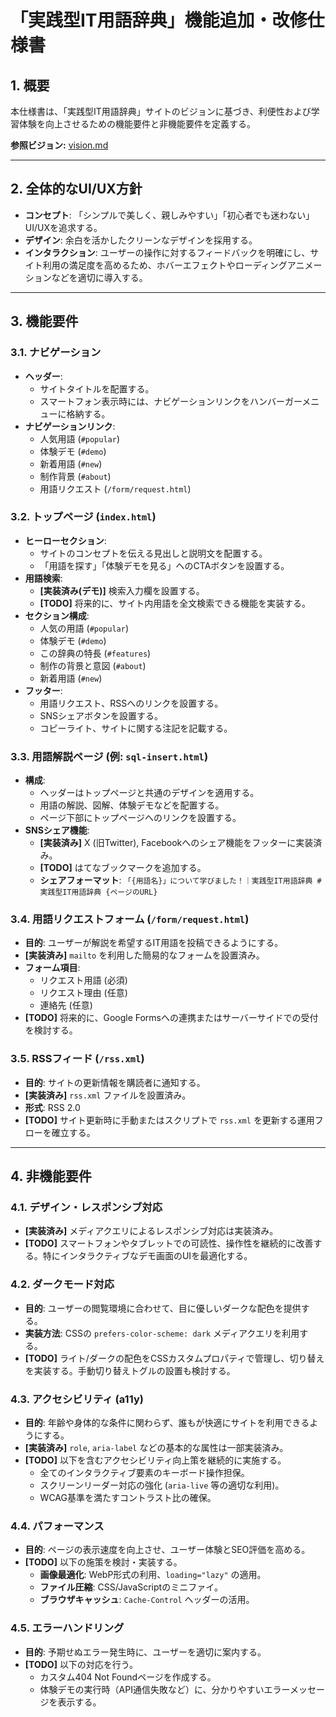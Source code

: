 # 「実践型IT用語辞典」機能追加・改修仕様書

## 1. 概要

本仕様書は、「実践型IT用語辞典」サイトのビジョンに基づき、利便性および学習体験を向上させるための機能要件と非機能要件を定義する。

**参照ビジョン:** [vision.md](./vision.md)

---

## 2. 全体的なUI/UX方針

- **コンセプト**: 「シンプルで美しく、親しみやすい」「初心者でも迷わない」UI/UXを追求する。
- **デザイン**: 余白を活かしたクリーンなデザインを採用する。
- **インタラクション**: ユーザーの操作に対するフィードバックを明確にし、サイト利用の満足度を高めるため、ホバーエフェクトやローディングアニメーションなどを適切に導入する。

---

## 3. 機能要件

### 3.1. ナビゲーション

- **ヘッダー**:
    - サイトタイトルを配置する。
    - スマートフォン表示時には、ナビゲーションリンクをハンバーガーメニューに格納する。
- **ナビゲーションリンク**:
    - 人気用語 (`#popular`)
    - 体験デモ (`#demo`)
    - 新着用語 (`#new`)
    - 制作背景 (`#about`)
    - 用語リクエスト (`/form/request.html`)

### 3.2. トップページ (`index.html`)

- **ヒーローセクション**:
    - サイトのコンセプトを伝える見出しと説明文を配置する。
    - 「用語を探す」「体験デモを見る」へのCTAボタンを設置する。
- **用語検索**:
    - **[実装済み(デモ)]** 検索入力欄を設置する。
    - **[TODO]** 将来的に、サイト内用語を全文検索できる機能を実装する。
- **セクション構成**:
    - 人気の用語 (`#popular`)
    - 体験デモ (`#demo`)
    - この辞典の特長 (`#features`)
    - 制作の背景と意図 (`#about`)
    - 新着用語 (`#new`)
- **フッター**:
    - 用語リクエスト、RSSへのリンクを設置する。
    - SNSシェアボタンを設置する。
    - コピーライト、サイトに関する注記を記載する。

### 3.3. 用語解説ページ (例: `sql-insert.html`)

- **構成**:
    - ヘッダーはトップページと共通のデザインを適用する。
    - 用語の解説、図解、体験デモなどを配置する。
    - ページ下部にトップページへのリンクを設置する。
- **SNSシェア機能**:
    - **[実装済み]** X (旧Twitter), Facebookへのシェア機能をフッターに実装済み。
    - **[TODO]** はてなブックマークを追加する。
    - **シェアフォーマット**: `「{用語名}」について学びました！｜実践型IT用語辞典 #実践型IT用語辞典 {ページのURL}`

### 3.4. 用語リクエストフォーム (`/form/request.html`)

- **目的**: ユーザーが解説を希望するIT用語を投稿できるようにする。
- **[実装済み]** `mailto` を利用した簡易的なフォームを設置済み。
- **フォーム項目**:
    - リクエスト用語 (必須)
    - リクエスト理由 (任意)
    - 連絡先 (任意)
- **[TODO]** 将来的に、Google Formsへの連携またはサーバーサイドでの受付を検討する。

### 3.5. RSSフィード (`/rss.xml`)

- **目的**: サイトの更新情報を購読者に通知する。
- **[実装済み]** `rss.xml` ファイルを設置済み。
- **形式**: RSS 2.0
- **[TODO]** サイト更新時に手動またはスクリプトで `rss.xml` を更新する運用フローを確立する。

---

## 4. 非機能要件

### 4.1. デザイン・レスポンシブ対応

- **[実装済み]** メディアクエリによるレスポンシブ対応は実装済み。
- **[TODO]** スマートフォンやタブレットでの可読性、操作性を継続的に改善する。特にインタラクティブなデモ画面のUIを最適化する。

### 4.2. ダークモード対応

- **目的**: ユーザーの閲覧環境に合わせて、目に優しいダークな配色を提供する。
- **実装方法**: CSSの `prefers-color-scheme: dark` メディアクエリを利用する。
- **[TODO]** ライト/ダークの配色をCSSカスタムプロパティで管理し、切り替えを実装する。手動切り替えトグルの設置も検討する。

### 4.3. アクセシビリティ (a11y)

- **目的**: 年齢や身体的な条件に関わらず、誰もが快適にサイトを利用できるようにする。
- **[実装済み]** `role`, `aria-label` などの基本的な属性は一部実装済み。
- **[TODO]** 以下を含むアクセシビリティ向上策を継続的に実施する。
    - 全てのインタラクティブ要素のキーボード操作担保。
    - スクリーンリーダー対応の強化 (`aria-live` 等の適切な利用)。
    - WCAG基準を満たすコントラスト比の確保。

### 4.4. パフォーマンス

- **目的**: ページの表示速度を向上させ、ユーザー体験とSEO評価を高める。
- **[TODO]** 以下の施策を検討・実装する。
    - **画像最適化**: WebP形式の利用、`loading="lazy"` の適用。
    - **ファイル圧縮**: CSS/JavaScriptのミニファイ。
    - **ブラウザキャッシュ**: `Cache-Control` ヘッダーの活用。

### 4.5. エラーハンドリング

- **目的**: 予期せぬエラー発生時に、ユーザーを適切に案内する。
- **[TODO]** 以下の対応を行う。
    - カスタム404 Not Foundページを作成する。
    - 体験デモの実行時（API通信失敗など）に、分かりやすいエラーメッセージを表示する。